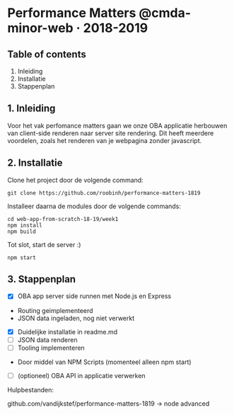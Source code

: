# Performance Matters @cmda-minor-web · 2018-2019

## Table of contents
1. Inleiding
2. Installatie
3. Stappenplan

## 1. Inleiding
Voor het vak perfomance matters gaan we onze OBA applicatie herbouwen van client-side renderen naar server site rendering. Dit heeft meerdere voordelen, zoals het renderen van je webpagina zonder javascript.


## 2. Installatie
Clone het project door de volgende command:
```
git clone https://github.com/roobinh/performance-matters-1819
```

Installeer daarna de modules door de volgende commands:
```
cd web-app-from-scratch-18-19/week1
npm install
npm build
```

Tot slot, start de server :)
```
npm start
```

## 3. Stappenplan
- [x] OBA app server side runnen met Node.js en Express
- Routing geimplementeerd
- JSON data ingeladen, nog niet verwerkt
- [x] Duidelijke installatie in readme.md
- [ ] JSON data renderen
- [ ] Tooling implementeren 
- Door middel van NPM Scripts (momenteel alleen npm start)
- [ ] (optioneel) OBA API in applicatie verwerken


Hulpbestanden:

github.com/vandijkstef/performance-matters-1819
-> node advanced

